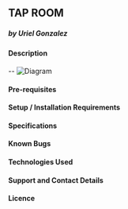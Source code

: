 ## TAP ROOM
##### by Uriel Gonzalez

#### Description

--
![Diagram](http://Ugonz86.github.io/TapRoom/diagram.png)


#### Pre-requisites

#### Setup / Installation Requirements

#### Specifications

#### Known Bugs

#### Technologies Used

#### Support and Contact Details

#### Licence
